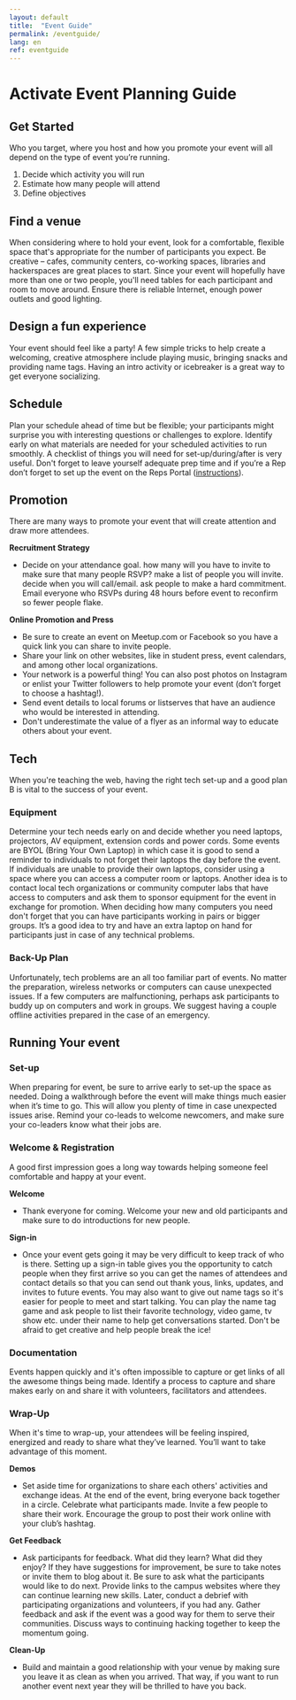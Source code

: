 ```yaml
---
layout: default
title:  "Event Guide"
permalink: /eventguide/
lang: en
ref: eventguide
---
```


# Activate Event Planning Guide

## Get Started

Who you target, where you host and how you promote your event will all depend on the type of event you’re running.

1. Decide which activity you will run
2. Estimate how many people will attend
3. Define objectives

## Find a venue

When considering where to hold your event, look for a comfortable, flexible space that's appropriate for the number of participants you expect. Be creative – cafes, community centers, co-working spaces, libraries and hackerspaces are great places to start. Since your event will hopefully have more than one or two people, you'll need tables for each participant and room to move around. Ensure there is reliable Internet, enough power outlets and good lighting.

## Design a fun experience
Your event should feel like a party! A few simple tricks to help create a welcoming, creative atmosphere include playing music, bringing snacks and providing name tags. Having an intro activity or icebreaker is a great way to get everyone socializing.

## Schedule
Plan your schedule ahead of time but be flexible; your participants might surprise you with interesting questions or challenges to explore. Identify early on what materials are needed for your scheduled activities to run smoothly. A checklist of things you will need for set-up/during/after is very useful. Don't forget to leave yourself adequate prep time and if you’re a Rep don’t forget to set up the event on the Reps Portal ([instructions](https://wiki.mozilla.org/ReMo/SOPs/Event_hosting)).

## Promotion
There are many ways to promote your event that will create attention and draw more attendees.

**Recruitment Strategy**

* Decide on your attendance goal. how many will you have to invite to make sure that many people RSVP? make a list of people you will invite. decide when you will call/email. ask people to make a hard commitment. Email everyone who RSVPs during 48 hours before event to reconfirm so fewer people flake.

**Online Promotion and Press**

* Be sure to create an event on Meetup.com or Facebook so you have a quick link you can share to invite people.
* Share your link on other websites, like in student press, event calendars, and among other local organizations.
* Your network is a powerful thing! You can also post photos on Instagram or enlist your Twitter followers to help promote your event (don’t forget to choose a hashtag!).
 * Send event details to local forums or listserves that have an audience who would be interested in attending.
 * Don't underestimate the value of a flyer as an informal way to educate others about your event.

## Tech
When you're teaching the web, having the right tech set-up and a good plan B is vital to the success of your event.

### Equipment

Determine your tech needs early on and decide whether you need laptops, projectors, AV equipment, extension cords and power cords. Some events are BYOL (Bring Your Own Laptop) in which case it is good to send a reminder to individuals to not forget their laptops the day before the event. If individuals are unable to provide their own laptops, consider using a space where you can access a computer room or laptops. Another idea is to contact local tech organizations or community computer labs that have access to computers and ask them to sponsor equipment for the event in exchange for promotion. When deciding how many computers you need don't forget that you can have participants working in pairs or bigger groups. It’s a good idea to try and have an extra laptop on hand for participants just in case of any technical problems.

### Back-Up Plan

Unfortunately, tech problems are an all too familiar part of events. No matter the preparation, wireless networks or computers can cause unexpected issues. If a few computers are malfunctioning, perhaps ask participants to buddy up on computers and work in groups. We suggest having a couple offline activities prepared in the case of an emergency.

## Running Your event

### Set-up

When preparing for event, be sure to arrive early to set-up the space as needed. Doing a walkthrough before the event will make things much easier when it’s time to go. This will allow you plenty of time in case unexpected issues arise. Remind your co-leads to welcome newcomers, and make sure your co-leaders know what their jobs are.

### Welcome & Registration
A good first impression goes a long way towards helping someone feel comfortable and happy at your event.

**Welcome**

* Thank everyone for coming. Welcome your new and old participants and make sure to do introductions for new people.  

**Sign-in**

* Once your event gets going it may be very difficult to keep track of who is there. Setting up a sign-in table gives you the opportunity to catch people when they first arrive so you can get the names of attendees and contact details so that you can send out thank yous, links, updates, and invites to future events. You may also want to give out name tags so it's easier for people to meet and start talking. You can play the name tag game and ask people to list their favorite technology, video game, tv show etc. under their name to help get conversations started. Don't be afraid to get creative and help people break the ice!

### Documentation
Events happen quickly and it's often impossible to capture or get links of all the awesome things being made. Identify a process to capture and share makes early on and share it with volunteers, facilitators and attendees.

### Wrap-Up
When it's time to wrap-up, your attendees will be feeling inspired, energized and ready to share what they’ve learned. You’ll want to take advantage of this moment.

**Demos**

* Set aside time for organizations to share each others' activities and exchange ideas. At the end of the event, bring everyone back together in a circle. Celebrate what participants made. Invite a few people to share their work. Encourage the group to post their work online with your club’s hashtag.

**Get Feedback**

* Ask participants for feedback. What did they learn? What did they enjoy? If they have suggestions for improvement, be sure to take notes or invite them to blog about it. Be sure to ask what the participants would like to do next. Provide links to the campus websites where they can continue learning new skills. Later, conduct a debrief with participating organizations and volunteers, if you had any. Gather feedback and ask if the event was a good way for them to serve their communities. Discuss ways to continuing hacking together to keep the momentum going.

**Clean-Up**

* Build and maintain a good relationship with your venue by making sure you leave it as clean as when you arrived. That way, if you want to run another event next year they will be thrilled to have you back.
